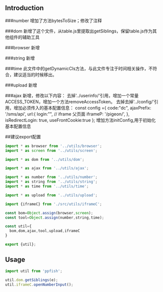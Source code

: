 ## Introduction
###number
增加了方法bytesToSize；修改了注释

###dom
新增了这个文件，从table.js里提取出getSiblings，保留table.js作为其他组件的辅助工具

###browser
新增

###string
新增

###time
此文件中的getDynamicCls方法，与此文件专注于时间相关操作，不符合，建议适当的时候移出。


###upload
新增

###ajax
新增，修改以下内容：
去掉'../userinfo/'引用，增加一个常量ACCESS_TOKEN，增加一个方法removeAccessToken。
去掉去掉'../config/'引用，增加必须传入的基本配置信息：
const config ={
  code:"dc",
  ajaxPrefix: '/sms/api',
  url:{
    login:"",
     // iframe 父页面
     iframeP: '/pigeon/',
  },
  isRedirectLogin: true,
  useFrontCookie:true
};
增加方法initConfig,用于初始化基本配置信息

##建议export配置
```js
import * as browser from '../utils/browser';
import * as screen from '../utils/screen';

import * as dom from '../utils/dom';

import * as ajax from '../utils/ajax';

import * as number from '../utils/number';
import * as string from '../utils/string';
import * as time from '../utils/time';

import * as upload from '../utils/upload';

import {iframeC} from './src/utils/iframeC';

const bom=Object.assign(browser,screen);
const tool=Object.assign(number,string,time);

const util={
  bom,dom,ajax,tool,upload,iframeC
}

export {util};
```
## Usage

```js
import util from 'ppfish';

util.dom.getSiblings(e);
util.iframeC.openNumberInput();

```